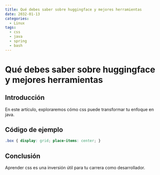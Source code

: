 ```yaml
---
title: Qué debes saber sobre huggingface y mejores herramientas
date: 2032-01-13
categories:
  - Linux
tags:
  - css
  - java
  - spring
  - bash
---
```


# Qué debes saber sobre huggingface y mejores herramientas

## Introducción

En este artículo, exploraremos cómo css puede transformar tu enfoque en java.

## Código de ejemplo

```css
.box { display: grid; place-items: center; }
```

## Conclusión

Aprender css es una inversión útil para tu carrera como desarrollador.